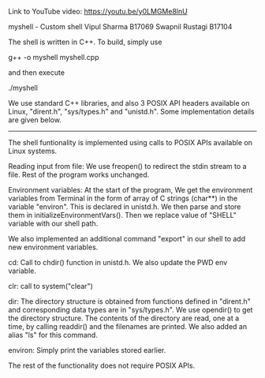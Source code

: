 Link to YouTube video: https://youtu.be/y0LMGMe8lnU


myshell - Custom shell
Vipul Sharma B17069
Swapnil Rustagi B17104

The shell is written in C++. To build, simply use

g++ -o myshell myshell.cpp

and then execute 

./myshell

We use standard C++ libraries, and also 3 POSIX API headers available on Linux, "dirent.h", "sys/types.h" and "unistd.h". Some implementation details are given below.

------------------------------------------------------------------------------------------------
The shell funtionality is implemented using calls to POSIX APIs available on Linux systems.

Reading input from file: We use freopen() to redirect the stdin stream to a file. Rest of the program works unchanged. 

Environment variables: At the start of the program, We get the environment variables from Terminal in the form of array of C strings (char**) in the variable "environ". This is declared in unistd.h. We then parse and store them in initializeEnvironmentVars(). Then we replace value of "SHELL" variable with our shell path.

We also implemented an additional command "export" in our shell to add new environment variables. 

cd: Call to chdir() function in unistd.h. We also update the PWD env variable.

clr: call to system("clear") 

dir: The directory structure is obtained from functions defined in "dirent.h" and corresponding data types are in "sys/types.h". We use opendir() to get the directory structure. The contents of the directory are read, one at a time, by calling readdir() and the filenames are printed. We also added an alias "ls" for this command. 

environ: Simply print the variables stored earlier. 

The rest of the functionality does not require POSIX APIs. 

